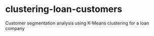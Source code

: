 # clustering-loan-customers
Customer segmentation analysis using K-Means clustering for a loan company
